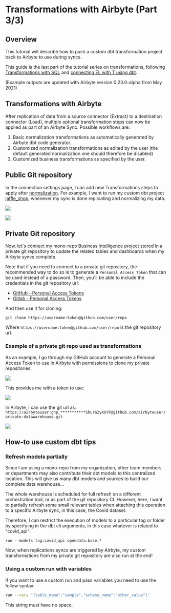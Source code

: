 # Transformations with Airbyte \(Part 3/3\)

## Overview

This tutorial will describe how to push a custom dbt transformation project back to Airbyte to use during syncs.

This guide is the last part of the tutorial series on transformations, following [Transformations with SQL](transformations-with-sql.md) and 
[connecting EL with T using dbt](transformations-with-dbt.md).

(Example outputs are updated with Airbyte version 0.23.0-alpha from May 2021)

## Transformations with Airbyte

After replication of data from a source connector (Extract) to a destination connector (Load), multiple optional transformation steps can now be applied as part of an Airbyte Sync. Possible workflows are:

1. Basic normalization transformations as automatically generated by Airbyte dbt code generator.
2. Customized normalization transformations as edited by the user (the default generated normalization one should therefore be disabled)
3. Customized business transformations as specified by the user.

## Public Git repository
In the connection settings page, I can add new Transformations steps to apply after [normalization](../../understanding-airbyte/basic-normalization.md). For example, I want to run my custom dbt project [jaffle_shop](https://github.com/fishtown-analytics/jaffle_shop), whenever my sync is done replicating and normalizing my data.

![](../../.gitbook/assets/custom-dbt-transformations-seed.png)

![](../../.gitbook/assets/custom-dbt-transformations.png)


## Private Git repository
Now, let's connect my mono-repo Business Intelligence project stored in a private git repository to update the related tables and dashboards when my Airbyte syncs complete.

Note that if you need to connect to a private git repository, the recommended way to do so is to generate a `Personal Access Token` that can be used instead of a password. Then, you'll be able to include the credentials in the git repository url:

- [GitHub - Personal Access Tokens](https://docs.github.com/en/github/authenticating-to-github/keeping-your-account-and-data-secure/creating-a-personal-access-token)
- [Gitlab - Personal Access Tokens](https://docs.gitlab.com/ee/user/profile/personal_access_tokens.html)

And then use it for cloning:

    git clone https://username:token@github.com/user/repo

Where `https://username:token@github.com/user/repo` is the git repository url.

### Example of a private git repo used as transformations

As an example, I go through my GitHub account to generate a Personal Access Token to use in Airbyte with permissions to clone my private repositories:

![](../../.gitbook/assets/new-personal-token.png)

This provides me with a token to use:

![](../../.gitbook/assets/copy-personal-token.png)

In Airbyte, I can use the git url as: `https://airbyteuser:ghp_***********ShLrG2yXGYF@github.com/airbyteuser/private-datawarehouse.git`

![](../../.gitbook/assets/setup-custom-transformation.png)


## How-to use custom dbt tips

### Refresh models partially

Since I am using a mono-repo from my organization, other team members or departments may also contribute their dbt models to this centralized location. This will give us many dbt models and sources to build our complete data warehouse...

The whole warehouse is scheduled for full refresh on a different orchestration tool, or as part of the git repository CI. However, here, I want to partially refresh some small relevant tables when attaching this operation to a specific Airbyte sync, in this case, the Covid dataset.

Therefore, I can restrict the execution of models to a particular tag or folder by specifying in the dbt cli arguments, in this case whatever is related to "covid_api":

    run --models tag:covid_api opendata.base.*

Now, when replications syncs are triggered by Airbyte, my custom transformations from my private git repository are also run at the end!

### Using a custom run with variables 

If you want to use a custom run and pass variables you need to use the follow syntax:
```bash
run --vars '{table_name":"sample","schema_name":"other_value"}'
```
This string must have no space.